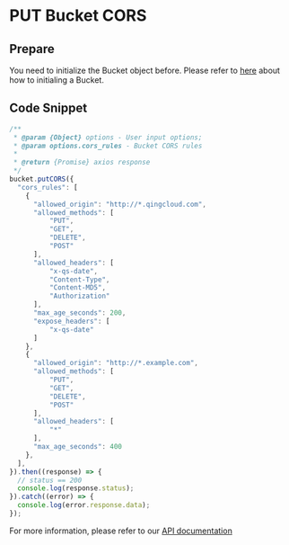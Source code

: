 # PUT Bucket CORS

## Prepare

You need to initialize the Bucket object before. Please refer to [here](./initialize_config_and_qingstor.md) about how to initialing a Bucket.

## Code Snippet

```javascript
/**
 * @param {Object} options - User input options;
 * @param options.cors_rules - Bucket CORS rules
 *
 * @return {Promise} axios response
 */
bucket.putCORS({
  "cors_rules": [
    {
      "allowed_origin": "http://*.qingcloud.com",
      "allowed_methods": [
          "PUT",
          "GET",
          "DELETE",
          "POST"
      ],
      "allowed_headers": [
          "x-qs-date",
          "Content-Type",
          "Content-MD5",
          "Authorization"
      ],
      "max_age_seconds": 200,
      "expose_headers": [
          "x-qs-date"
      ]
    },
    {
      "allowed_origin": "http://*.example.com",
      "allowed_methods": [
          "PUT",
          "GET",
          "DELETE",
          "POST"
      ],
      "allowed_headers": [
          "*"
      ],
      "max_age_seconds": 400
    },
  ],
}).then((response) => {
  // status == 200
  console.log(response.status);
}).catch((error) => {
  console.log(error.response.data);
});
```

For more information, please refer to our [API documentation](https://docsv3.qingcloud.com/storage/object-storage/api/bucket/cors/put_cors/)
